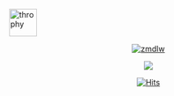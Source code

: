 <p align="left"><img src="[https://img.lovepik.com/element/40145/1018.png_300.png](https://cdn-icons-png.flaticon.com/512/199/199317.png)" alt="throphy" height="50" /></a></p>
<p align="middle"> <a href="https://github.com/ryo-ma/github-profile-trophy"><img src="https://github-profile-trophy.vercel.app/?username=zmdlw" alt="zmdlw" /></a> </p>
<p align="center"><img src="https://i.giphy.com/RThN0hOS2GO4M.gif" /></p>

<div align=center>
  
[![Hits](https://hits.seeyoufarm.com/api/count/incr/badge.svg?url=https%3A%2F%2Fgithub.com%2Fzmdlw%2Fhit-counter&count_bg=%2379C83D&title_bg=%23555555&icon=&icon_color=%23E7E7E7&title=hits&edge_flat=false)](https://hits.seeyoufarm.com)
